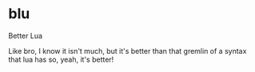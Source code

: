 # blu
 Better Lua
 
Like bro, I know it isn't much, but it's better than that gremlin of a syntax that lua has so, yeah, it's better!

